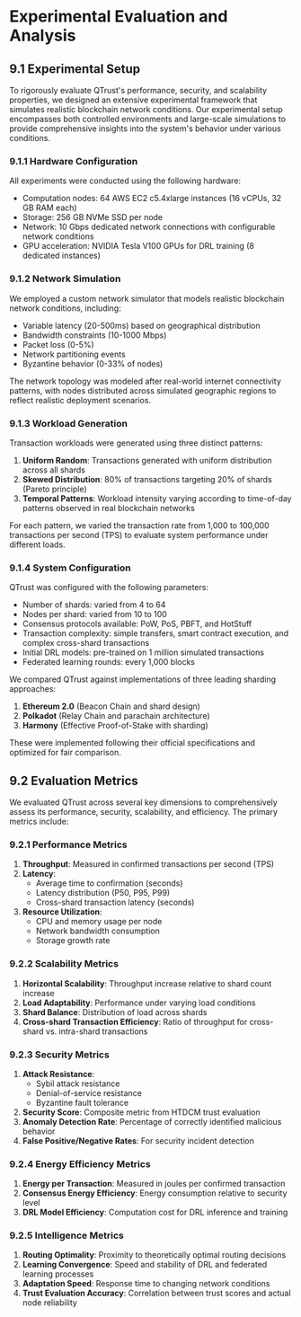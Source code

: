 # Experimental Evaluation and Analysis

## 9.1 Experimental Setup

To rigorously evaluate QTrust's performance, security, and scalability properties, we designed an extensive experimental framework that simulates realistic blockchain network conditions. Our experimental setup encompasses both controlled environments and large-scale simulations to provide comprehensive insights into the system's behavior under various conditions.

### 9.1.1 Hardware Configuration

All experiments were conducted using the following hardware:
- Computation nodes: 64 AWS EC2 c5.4xlarge instances (16 vCPUs, 32 GB RAM each)
- Storage: 256 GB NVMe SSD per node
- Network: 10 Gbps dedicated network connections with configurable network conditions
- GPU acceleration: NVIDIA Tesla V100 GPUs for DRL training (8 dedicated instances)

### 9.1.2 Network Simulation

We employed a custom network simulator that models realistic blockchain network conditions, including:
- Variable latency (20-500ms) based on geographical distribution
- Bandwidth constraints (10-1000 Mbps)
- Packet loss (0-5%)
- Network partitioning events
- Byzantine behavior (0-33% of nodes)

The network topology was modeled after real-world internet connectivity patterns, with nodes distributed across simulated geographic regions to reflect realistic deployment scenarios.

### 9.1.3 Workload Generation

Transaction workloads were generated using three distinct patterns:
1. **Uniform Random**: Transactions generated with uniform distribution across all shards
2. **Skewed Distribution**: 80% of transactions targeting 20% of shards (Pareto principle)
3. **Temporal Patterns**: Workload intensity varying according to time-of-day patterns observed in real blockchain networks

For each pattern, we varied the transaction rate from 1,000 to 100,000 transactions per second (TPS) to evaluate system performance under different loads.

### 9.1.4 System Configuration

QTrust was configured with the following parameters:
- Number of shards: varied from 4 to 64
- Nodes per shard: varied from 10 to 100
- Consensus protocols available: PoW, PoS, PBFT, and HotStuff
- Transaction complexity: simple transfers, smart contract execution, and complex cross-shard transactions
- Initial DRL models: pre-trained on 1 million simulated transactions
- Federated learning rounds: every 1,000 blocks

We compared QTrust against implementations of three leading sharding approaches:
1. **Ethereum 2.0** (Beacon Chain and shard design)
2. **Polkadot** (Relay Chain and parachain architecture)
3. **Harmony** (Effective Proof-of-Stake with sharding)

These were implemented following their official specifications and optimized for fair comparison.

## 9.2 Evaluation Metrics

We evaluated QTrust across several key dimensions to comprehensively assess its performance, security, scalability, and efficiency. The primary metrics include:

### 9.2.1 Performance Metrics

1. **Throughput**: Measured in confirmed transactions per second (TPS)
2. **Latency**: 
   - Average time to confirmation (seconds)
   - Latency distribution (P50, P95, P99)
   - Cross-shard transaction latency (seconds)
3. **Resource Utilization**:
   - CPU and memory usage per node
   - Network bandwidth consumption
   - Storage growth rate

### 9.2.2 Scalability Metrics

1. **Horizontal Scalability**: Throughput increase relative to shard count increase
2. **Load Adaptability**: Performance under varying load conditions
3. **Shard Balance**: Distribution of load across shards
4. **Cross-shard Transaction Efficiency**: Ratio of throughput for cross-shard vs. intra-shard transactions

### 9.2.3 Security Metrics

1. **Attack Resistance**:
   - Sybil attack resistance
   - Denial-of-service resistance
   - Byzantine fault tolerance
2. **Security Score**: Composite metric from HTDCM trust evaluation
3. **Anomaly Detection Rate**: Percentage of correctly identified malicious behavior
4. **False Positive/Negative Rates**: For security incident detection

### 9.2.4 Energy Efficiency Metrics

1. **Energy per Transaction**: Measured in joules per confirmed transaction
2. **Consensus Energy Efficiency**: Energy consumption relative to security level
3. **DRL Model Efficiency**: Computation cost for DRL inference and training

### 9.2.5 Intelligence Metrics

1. **Routing Optimality**: Proximity to theoretically optimal routing decisions
2. **Learning Convergence**: Speed and stability of DRL and federated learning processes
3. **Adaptation Speed**: Response time to changing network conditions
4. **Trust Evaluation Accuracy**: Correlation between trust scores and actual node reliability 